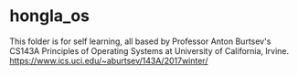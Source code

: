 # hongla_os
This folder is for self learning, all based by Professor Anton Burtsev's CS143A Principles of Operating Systems at University of California, Irvine.
https://www.ics.uci.edu/~aburtsev/143A/2017winter/
